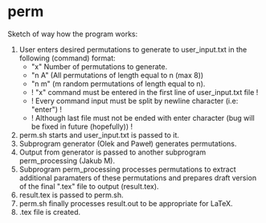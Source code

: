 # perm

Sketch of way how the program works:

1. User enters desired permutations to generate to user_input.txt in the following (command) format:
   - "x" Number of permutations to generate.
   - "n A" (All permutations of length equal to n (max 8))
   - "n m" (m random permutations of length equal to n).
   - ! "x" command must be entered in the first line of user_input.txt file !
   - ! Every command input must be split by newline character (i.e: "enter") !
   - ! Although last file must not be ended with enter character (bug will be fixed in future (hopefully)) !
2. perm.sh starts and user_input.txt is passed to it.
3. Subprogram generator (Olek and Paweł) generates permutations.
4. Output from generator is passed to another subprogram perm_processing (Jakub M).
5. Subprogram perm_processing processes permutations to extract additional paramaters of these permutations and prepares draft version of the final ".tex" file to output (result.tex).
6. result.tex is passed to perm.sh.
7. perm.sh finally processes result.out to be appropriate for LaTeX.
8. .tex file is created.

